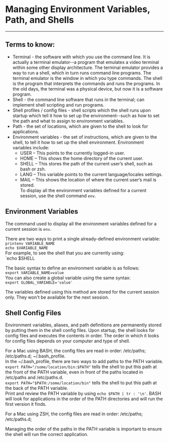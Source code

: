 # Managing Environment Variables, Path, and Shells
---

## Terms to know:

- Terminal - the software with which you use the command line. It is actually a terminal emulator--a program that emulates a video terminal within some other display architecture. The terminal emulator provides a way to run a shell, which in turn runs command line programs. The terminal emulator is the window in which you type commands. The shell is the program that interprets the commands and runs the programs. In the old days, the terminal was a physical device, but now it is a software program.
- Shell - the command line software that runs in the terminal; can implement shell scripting and run programs.
- Shell profiles / config files - shell scripts which the shell runs upon startup which tell it how to set up the environment--such as how to set the path and what to assign to environment variables.
- Path - the set of locations, which are given to the shell to look for applications.
- Environment variables - the set of instructions, which are given to the shell, to tell it how to set up the shell environment. Environment variables include:
  - USER – This points to the currently logged-in user.
  - HOME – This shows the home directory of the current user.
  - SHELL – This stores the path of the current user’s shell, such as bash or zsh.
  - LANG – This variable points to the current language/locales settings.
  - MAIL – This shows the location of where the current user’s mail is stored.\
To display all the environment variables defined for a current session, use the shell command `env`.


## Environment Variables

The command used to display all the environment variables defined for a current session is `env`.

There are two ways to print a single already-defined environment variable:\
`printenv VARIABLE_NAME`\
`echo $VARIABLE_NAME`\
For example, to see the shell that you are currently using:\
`echo $SHELL

The basic syntax to define an environment variable is as follows:\
`export VARIABLE_NAME=value`\
You can also create a global variable using the same syntax:\
`export GLOBAL_VARIABLE='value'`

The variables defined using this method are stored for the current session only. They won't be available for the next session.

## Shell Config Files

Environment variables, aliases, and path definitions are permanently stored by putting them in the shell config files. Upon startup, the shell looks for config files and executes the contents in order. The order in which it looks for config files depends on your computer and type of shell.

For a Mac using BASH, the config files are read in order: /etc/paths; /etc/paths.d; ~/.bash_profile.\
In the ~/.bash_profile, there are two ways to add paths to the PATH variable.\
`export PATH="/some/location/bin:$PATH"` tells the shell to put this path at the front of the PATH variable, even in front of the paths located in /etc/paths and /etc/paths.d.\
`export PATH="$PATH:/some/location/bin"` tells the shell to put this path at the back of the PATH variable.\
Print and review the PATH variable by using `echo $PATH | tr : '\n'`. BASH will look for applications in the order of the PATH directories and will run the first version it finds.

For a Mac using ZSH, the config files are read in order: /etc/paths; /etc/paths.d;


Managing the order of the paths in the PATH variable is important to ensure the shell will run the correct application.




